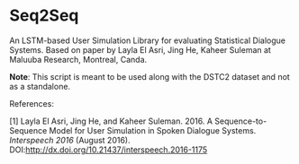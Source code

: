 # Seq2Seq

An LSTM-based User Simulation Library for evaluating Statistical Dialogue Systems.
Based on paper by Layla El Asri, Jing He, Kaheer Suleman at Maluuba Research, Montreal, Canda.


**Note**: This script is meant to be used along with the DSTC2 dataset and not as a standalone.

References:

[1] Layla El Asri, Jing He, and Kaheer Suleman. 2016. A Sequence-to-Sequence Model for User Simulation in Spoken Dialogue Systems. *Interspeech 2016* (August 2016). DOI:http://dx.doi.org/10.21437/interspeech.2016-1175
